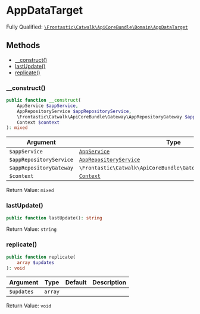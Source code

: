 #  AppDataTarget

Fully Qualified: [`\Frontastic\Catwalk\ApiCoreBundle\Domain\AppDataTarget`](../../../../src/php/ApiCoreBundle/Domain/AppDataTarget.php)

## Methods

* [__construct()](#__construct)
* [lastUpdate()](#lastupdate)
* [replicate()](#replicate)

### __construct()

```php
public function __construct(
    AppService $appService,
    AppRepositoryService $appRepositoryService,
    \Frontastic\Catwalk\ApiCoreBundle\Gateway\AppRepositoryGateway $appRepositoryGateway,
    Context $context
): mixed
```

Argument|Type|Default|Description
--------|----|-------|-----------
`$appService`|[`AppService`](AppService.md)||
`$appRepositoryService`|[`AppRepositoryService`](AppRepositoryService.md)||
`$appRepositoryGateway`|`\Frontastic\Catwalk\ApiCoreBundle\Gateway\AppRepositoryGateway`||
`$context`|[`Context`](Context.md)||

Return Value: `mixed`

### lastUpdate()

```php
public function lastUpdate(): string
```

Return Value: `string`

### replicate()

```php
public function replicate(
    array $updates
): void
```

Argument|Type|Default|Description
--------|----|-------|-----------
`$updates`|`array`||

Return Value: `void`

